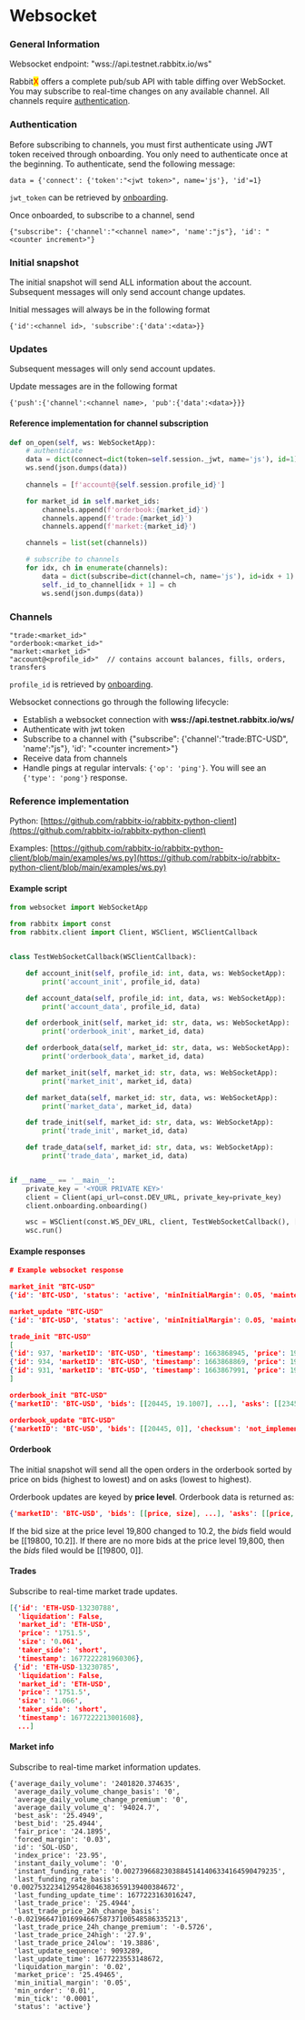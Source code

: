 # Websocket

### General Information

Websocket endpoint: "wss://api.testnet.rabbitx.io/ws"

Rabbit<mark style="color:red;">X</mark> offers a complete pub/sub API with table diffing over WebSocket. You may subscribe to real-time changes on any available channel. All channels require [authentication](./#authentication).

### Authentication

Before subscribing to channels, you must first authenticate using JWT token received through onboarding. You only need to authenticate once at the beginning. To authenticate, send the following message:

```
data = {'connect': {'token':"<jwt token>", name='js'}, 'id'=1}
```

`jwt_token` can be retrieved by [onboarding](../private-endpoints/authentication.md).

Once onboarded, to subscribe to a channel, send

```
{"subscribe": {'channel':"<channel name>", 'name':"js"}, 'id': "<counter increment>"}
```

### Initial snapshot

The initial snapshot will send ALL information about the account. Subsequent messages will only send account change updates.&#x20;

Initial messages will always be in the following format

```
{'id':<channel id>, 'subscribe':{'data':<data>}}
```

### Updates

Subsequent messages will only send account updates.&#x20;

Update messages are in the following format

```
{'push':{'channel':<channel name>, 'pub':{'data':<data>}}}
```

#### Reference implementation for channel subscription

```python
def on_open(self, ws: WebSocketApp):
    # authenticate 
    data = dict(connect=dict(token=self.session._jwt, name='js'), id=1)
    ws.send(json.dumps(data)) 
    
    channels = [f'account@{self.session.profile_id}']

    for market_id in self.market_ids:
        channels.append(f'orderbook:{market_id}')
        channels.append(f'trade:{market_id}')
        channels.append(f'market:{market_id}')

    channels = list(set(channels))

    # subscribe to channels
    for idx, ch in enumerate(channels):
        data = dict(subscribe=dict(channel=ch, name='js'), id=idx + 1)
        self._id_to_channel[idx + 1] = ch
        ws.send(json.dumps(data)) 

```

### Channels

```
"trade:<market_id>"
"orderbook:<market_id>"
"market:<market_id>"
"account@<profile_id>"  // contains account balances, fills, orders, transfers
```

`profile_id` is retrieved by [onboarding](../private-endpoints/authentication.md).

Websocket connections go through the following lifecycle:

* Establish a websocket connection with **wss://api.testnet.rabbitx.io/ws/**
* Authenticate with jwt token
* Subscribe to a channel with {"subscribe": {'channel':"trade:BTC-USD", 'name':"js"}, 'id': "\<counter increment>"}
* Receive data from channels
* Handle pings at regular intervals: `{'op': 'ping'}`. You will see an `{'type': 'pong'}` response.

### Reference implementation

Python: [https://github.com/rabbitx-io/rabbitx-python-client](https://github.com/rabbitx-io/rabbitx-python-client)

Examples: [https://github.com/rabbitx-io/rabbitx-python-client/blob/main/examples/ws.py](https://github.com/rabbitx-io/rabbitx-python-client/blob/main/examples/ws.py)

#### Example script

```python
from websocket import WebSocketApp

from rabbitx import const
from rabbitx.client import Client, WSClient, WSClientCallback


class TestWebSocketCallback(WSClientCallback):

    def account_init(self, profile_id: int, data, ws: WebSocketApp):
        print('account_init', profile_id, data)

    def account_data(self, profile_id: int, data, ws: WebSocketApp):
        print('account_data', profile_id, data)

    def orderbook_init(self, market_id: str, data, ws: WebSocketApp):
        print('orderbook_init', market_id, data)

    def orderbook_data(self, market_id: str, data, ws: WebSocketApp):
        print('orderbook_data', market_id, data)

    def market_init(self, market_id: str, data, ws: WebSocketApp):
        print('market_init', market_id, data)

    def market_data(self, market_id: str, data, ws: WebSocketApp):
        print('market_data', market_id, data)

    def trade_init(self, market_id: str, data, ws: WebSocketApp):
        print('trade_init', market_id, data)

    def trade_data(self, market_id: str, data, ws: WebSocketApp):
        print('trade_data', market_id, data)


if __name__ == '__main__':
    private_key = '<YOUR PRIVATE KEY>'
    client = Client(api_url=const.DEV_URL, private_key=private_key)
    client.onboarding.onboarding()

    wsc = WSClient(const.WS_DEV_URL, client, TestWebSocketCallback(), ['BTC-USD', 'SOL-USD'])
    wsc.run()

```

#### Example responses

```json
# Example websocket response

market_init "BTC-USD"
{'id': 'BTC-USD', 'status': 'active', 'minInitialMargin': 0.05, 'maintenanceMargin': 0.03, 'liquidationMargin': 0.02, 'minTick': 1, 'minOrder': 0.0001, 'bestBid': 19000, 'bestAsk': 19950, 'marketPrice': 19475, 'indexPrice': 19056.525, 'lastTradePrice': 19000, 'fairPrice': 19345.718387096775, 'instantFundingRate': 0.012467630555878564, 'instantDailyVolume': 5085874.244599999, 'lastFundingRate': 0.0044839357004183445, 'marketPrice24hChangePremium': -719.5, 'marketPrice24hChangeBasis': -0.03562851271385773, 'marketPrice24hHigh': 19899, 'marketPrice24hLow': 17426, 'marketVolume24h': 1598212.544499999, 'marketVolume24hChangePremium': -1870449.155600001, 'marketVolume24hChangeBasis': -0.539242312257225}

market_update "BTC-USD"
{'id': 'BTC-USD', 'status': 'active', 'minInitialMargin': 0.05, 'maintenanceMargin': 0.03, 'liquidationMargin': 0.02, 'minTick': 1, 'minOrder': 0.0001, 'bestBid': 19000, 'bestAsk': 19950, 'marketPrice': 19475, 'indexPrice': 19056.525, 'lastTradePrice': 19000, 'fairPrice': 19345.718387096775, 'instantFundingRate': 0.012467630555878564, 'instantDailyVolume': 5085874.244599999, 'lastFundingRate': 0.0044839357004183445, 'marketPrice24hChangePremium': -719.5, 'marketPrice24hChangeBasis': -0.03562851271385773, 'marketPrice24hHigh': 19899, 'marketPrice24hLow': 17426, 'marketVolume24h': 1598212.544499999, 'marketVolume24hChangePremium': -1870449.155600001, 'marketVolume24hChangeBasis': -0.539242312257225}

trade_init "BTC-USD"
[
{'id': 937, 'marketID': 'BTC-USD', 'timestamp': 1663868945, 'price': 19000, 'size': 1, 'liquidation': False, 'takerSide': 'short'}, 
{'id': 934, 'marketID': 'BTC-USD', 'timestamp': 1663868869, 'price': 19000, 'size': 1, 'liquidation': False, 'takerSide': 'short'}, 
{'id': 931, 'marketID': 'BTC-USD', 'timestamp': 1663867991, 'price': 19000, 'size': 1, 'liquidation': False, 'takerSide': 'short'}
]

orderbook_init "BTC-USD"
{'marketID': 'BTC-USD', 'bids': [[20445, 19.1007], ...], 'asks': [[23453, 100], ...], 'checksum': 'not_implemented', 'timestamp': 1665996854}

orderbook_update "BTC-USD"
{'marketID': 'BTC-USD', 'bids': [[20445, 0]], 'checksum': 'not_implemented', 'timestamp': 1665996854}
```

#### Orderbook&#x20;

The initial snapshot will send all the open orders in the orderbook sorted by price on bids (highest to lowest) and on asks (lowest to highest).&#x20;

Orderbook updates are keyed by **price level**. Orderbook data is returned as:

```json
{'marketID': 'BTC-USD', 'bids': [[price, size], ...], 'asks': [[price, size], ...], 'checksum': 'not_implemented', 'timestamp': 1665996854}
```

If the bid size at the price level 19,800 changed to 10.2, the _bids_ field would be \[\[19800, 10.2]]. If there are no more bids at the price level 19,800, then the _bids_ filed would be \[\[19800, 0]].

#### Trades

Subscribe to real-time market trade updates.

```json
[{'id': 'ETH-USD-13230788',
  'liquidation': False,
  'market_id': 'ETH-USD',
  'price': '1751.5',
  'size': '0.061',
  'taker_side': 'short',
  'timestamp': 1677222281960306},
 {'id': 'ETH-USD-13230785',
  'liquidation': False,
  'market_id': 'ETH-USD',
  'price': '1751.5',
  'size': '1.066',
  'taker_side': 'short',
  'timestamp': 1677222213001608},
  ...]
```

#### Market info

Subscribe to real-time market information updates.

```
{'average_daily_volume': '2401820.374635',
 'average_daily_volume_change_basis': '0',
 'average_daily_volume_change_premium': '0',
 'average_daily_volume_q': '94024.7',
 'best_ask': '25.4949',
 'best_bid': '25.4944',
 'fair_price': '24.1895',
 'forced_margin': '0.03',
 'id': 'SOL-USD',
 'index_price': '23.95',
 'instant_daily_volume': '0',
 'instant_funding_rate': '0.00273966823038845141406334164590479235',
 'last_funding_rate_basis': '0.00275322341295428046383659139400384672',
 'last_funding_update_time': 1677223163016247,
 'last_trade_price': '25.4944',
 'last_trade_price_24h_change_basis': '-0.02196647101699466758737100548586335213',
 'last_trade_price_24h_change_premium': '-0.5726',
 'last_trade_price_24high': '27.9',
 'last_trade_price_24low': '19.3886',
 'last_update_sequence': 9093289,
 'last_update_time': 1677223553148672,
 'liquidation_margin': '0.02',
 'market_price': '25.49465',
 'min_initial_margin': '0.05',
 'min_order': '0.01',
 'min_tick': '0.0001',
 'status': 'active'}
```
